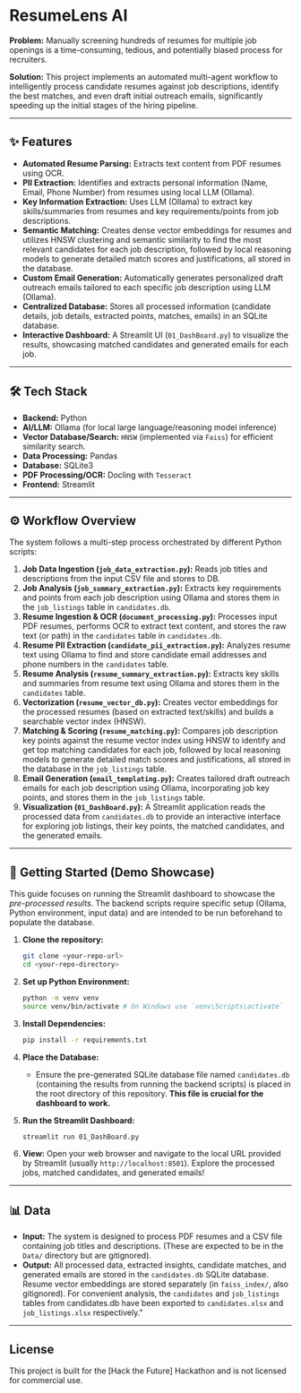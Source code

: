 # ResumeLens AI

**Problem:** Manually screening hundreds of resumes for multiple job openings is a time-consuming, tedious, and potentially biased process for recruiters.

**Solution:** This project implements an automated multi-agent workflow to intelligently process candidate resumes against job descriptions, identify the best matches, and even draft initial outreach emails, significantly speeding up the initial stages of the hiring pipeline.

---

## ✨ Features

- **Automated Resume Parsing:** Extracts text content from PDF resumes using OCR.
- **PII Extraction:** Identifies and extracts personal information (Name, Email, Phone Number) from resumes using local LLM (Ollama).
- **Key Information Extraction:** Uses LLM (Ollama) to extract key skills/summaries from resumes and key requirements/points from job descriptions.
- **Semantic Matching:** Creates dense vector embeddings for resumes and utilizes HNSW clustering and semantic similarity to find the most relevant candidates for each job description, followed by local reasoning models to generate detailed match scores and justifications, all stored in the database.
- **Custom Email Generation:** Automatically generates personalized draft outreach emails tailored to each specific job description using LLM (Ollama).
- **Centralized Database:** Stores all processed information (candidate details, job details, extracted points, matches, emails) in an SQLite database.
- **Interactive Dashboard:** A Streamlit UI (`01_DashBoard.py`) to visualize the results, showcasing matched candidates and generated emails for each job.

---

## 🛠️ Tech Stack

- **Backend:** Python
- **AI/LLM:** Ollama (for local large language/reasoning model inference)
- **Vector Database/Search:** `HNSW` (implemented via `Faiss`) for efficient similarity search.
- **Data Processing:** Pandas
- **Database:** SQLite3
- **PDF Processing/OCR:** Docling with `Tesseract`
- **Frontend:** Streamlit

---

## ⚙️ Workflow Overview

The system follows a multi-step process orchestrated by different Python scripts:

1.  **Job Data Ingestion (`job_data_extraction.py`):** Reads job titles and descriptions from the input CSV file and stores to DB.
2.  **Job Analysis (`job_summary_extraction.py`):** Extracts key requirements and points from each job description using Ollama and stores them in the `job_listings` table in `candidates.db`.
3.  **Resume Ingestion & OCR (`document_processing.py`):** Processes input PDF resumes, performs OCR to extract text content, and stores the raw text (or path) in the `candidates` table in `candidates.db`.
4.  **Resume PII Extraction (`candidate_pii_extraction.py`):** Analyzes resume text using Ollama to find and store candidate email addresses and phone numbers in the `candidates` table.
5.  **Resume Analysis (`resume_summary_extraction.py`):** Extracts key skills and summaries from resume text using Ollama and stores them in the `candidates` table.
6.  **Vectorization (`resume_vector_db.py`):** Creates vector embeddings for the processed resumes (based on extracted text/skills) and builds a searchable vector index (HNSW).
7.  **Matching & Scoring (`resume_matching.py`):** Compares job description key points against the resume vector index using HNSW to identify and get top matching candidates for each job, followed by local reasoning models to generate detailed match scores and justifications, all stored in the database in the `job_listings` table.
8.  **Email Generation (`email_templating.py`):** Creates tailored draft outreach emails for each job description using Ollama, incorporating job key points, and stores them in the `job_listings` table.
9.  **Visualization (`01_DashBoard.py`):** A Streamlit application reads the processed data from `candidates.db` to provide an interactive interface for exploring job listings, their key points, the matched candidates, and the generated emails.

---

## 🚀 Getting Started (Demo Showcase)

This guide focuses on running the Streamlit dashboard to showcase the _pre-processed results_. The backend scripts require specific setup (Ollama, Python environment, input data) and are intended to be run beforehand to populate the database.

1.  **Clone the repository:**

    ```bash
    git clone <your-repo-url>
    cd <your-repo-directory>
    ```

2.  **Set up Python Environment:**

    ```bash
    python -m venv venv
    source venv/bin/activate # On Windows use `venv\Scripts\activate`
    ```

3.  **Install Dependencies:**

    ```bash
    pip install -r requirements.txt
    ```

4.  **Place the Database:**

    - Ensure the pre-generated SQLite database file named `candidates.db` (containing the results from running the backend scripts) is placed in the root directory of this repository. **This file is crucial for the dashboard to work.**

5.  **Run the Streamlit Dashboard:**

    ```bash
    streamlit run 01_DashBoard.py
    ```

6.  **View:** Open your web browser and navigate to the local URL provided by Streamlit (usually `http://localhost:8501`). Explore the processed jobs, matched candidates, and generated emails!

---

## 📊 Data

- **Input:** The system is designed to process PDF resumes and a CSV file containing job titles and descriptions. (These are expected to be in the `Data/` directory but are gitignored).
- **Output:** All processed data, extracted insights, candidate matches, and generated emails are stored in the `candidates.db` SQLite database. Resume vector embeddings are stored separately (in `faiss_index/`, also gitignored). For convenient analysis, the `candidates` and `job_listings` tables from candidates.db have been exported to `candidates.xlsx` and `job_listings.xlsx` respectively."

---
## License
This project is built for the [Hack the Future] Hackathon and is not licensed for commercial use.
